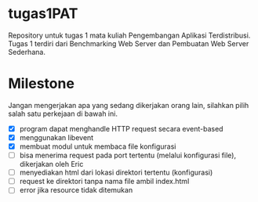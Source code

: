 # tugas1PAT
Repository untuk tugas 1 mata kuliah Pengembangan Aplikasi Terdistribusi.
Tugas 1 terdiri dari Benchmarking Web Server dan Pembuatan Web Server Sederhana.

# Milestone
Jangan mengerjakan apa yang sedang dikerjakan orang lain, silahkan pilih salah satu perkejaan di bawah ini.
- [x] program dapat menghandle HTTP request secara event-based
- [x] menggunakan libevent
- [x] membuat modul untuk membaca file konfigurasi
- [ ] bisa menerima request pada port tertentu (melalui konfigurasi file), dikerjakan oleh Eric
- [ ] menyediakan html dari lokasi direktori tertentu (konfigurasi)
- [ ] request ke direktori tanpa nama file ambil index.html
- [ ] error jika resource tidak ditemukan
